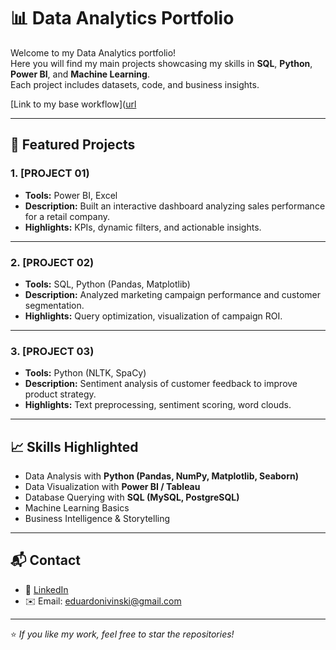 # 📊 Data Analytics Portfolio

Welcome to my Data Analytics portfolio!  
Here you will find my main projects showcasing my skills in **SQL**, **Python**, **Power BI**, and **Machine Learning**.  
Each project includes datasets, code, and business insights.

[Link to my base workflow]([url](https://github.com/EduNivinski/Data-Analysis-Portfolio/blob/main/Workflow%20Data%20Analysis%20Document.jpg)

---

## 🚀 Featured Projects

### 1. [PROJECT 01)
- **Tools:** Power BI, Excel
- **Description:** Built an interactive dashboard analyzing sales performance for a retail company.
- **Highlights:** KPIs, dynamic filters, and actionable insights.

---

### 2. [PROJECT 02)
- **Tools:** SQL, Python (Pandas, Matplotlib)
- **Description:** Analyzed marketing campaign performance and customer segmentation.
- **Highlights:** Query optimization, visualization of campaign ROI.

---

### 3. [PROJECT 03)
- **Tools:** Python (NLTK, SpaCy)
- **Description:** Sentiment analysis of customer feedback to improve product strategy.
- **Highlights:** Text preprocessing, sentiment scoring, word clouds.

---

## 📈 Skills Highlighted
- Data Analysis with **Python (Pandas, NumPy, Matplotlib, Seaborn)**
- Data Visualization with **Power BI / Tableau**
- Database Querying with **SQL (MySQL, PostgreSQL)**
- Machine Learning Basics
- Business Intelligence & Storytelling

---

## 📬 Contact
- 💼 [LinkedIn]([https://linkedin.com/in/seu-perfil](https://www.linkedin.com/in/eduardo-nivinski/))
- ✉️ Email: eduardonivinski@gmail.com

---
⭐️ *If you like my work, feel free to star the repositories!*
